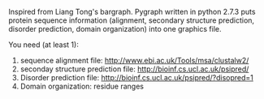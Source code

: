Inspired from Liang Tong's bargraph. Pygraph written in python 2.7.3 puts protein sequence information
(alignment, secondary structure prediction, disorder prediction, domain organization) into one graphics file. 

You need (at least 1): 
1. sequence alignment file: http://www.ebi.ac.uk/Tools/msa/clustalw2/
2. seconday structure prediction file: http://bioinf.cs.ucl.ac.uk/psipred/
3. Disorder prediction file: http://bioinf.cs.ucl.ac.uk/psipred/?disopred=1
4. Domain organization: residue ranges
